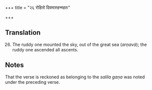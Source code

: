 +++
title = "२६ रोहितो दिवमारुहन्महतः"

+++
## Translation
26. The ruddy one mounted the sky, out of the great sea (*arṇavá*); the  
ruddy one ascended all ascents.

## Notes
That the verse is reckoned as belonging to the *salila gaṇa* was noted  
under the preceding verse.
